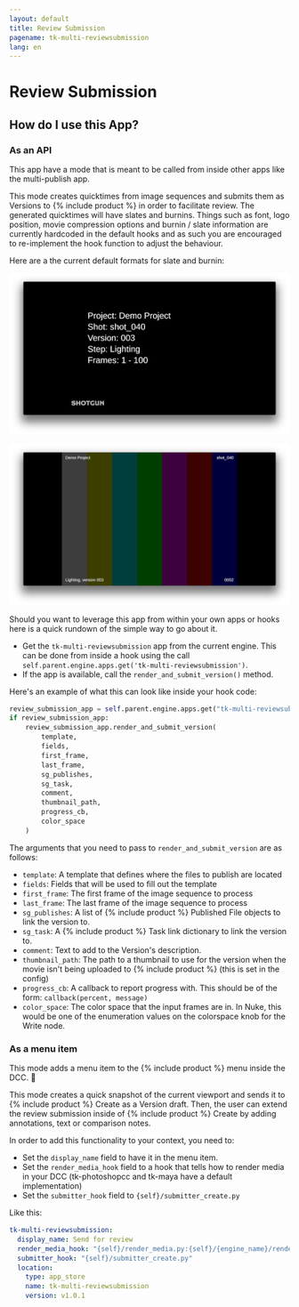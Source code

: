 ```yaml
---
layout: default
title: Review Submission
pagename: tk-multi-reviewsubmission
lang: en
---
```


# Review Submission

## How do I use this App?

### As an API

This app have a mode that is meant to be called from inside other apps like the multi-publish app.

This mode creates quicktimes from image sequences and submits them as Versions to {% include product %} in order to facilitate review. The generated quicktimes will have slates and burnins. Things such as font, logo position, movie compression options and burnin / slate information are currently hardcoded in the default hooks and as such you are encouraged to re-implement the hook function to adjust the behaviour.

Here are a the current default formats for slate and burnin:

![Main Menu](../images/apps/multi-reviewsubmission-quicktime_slate.png)

![Main Menu](../images/apps/multi-reviewsubmission-quicktime_burnin.png)

Should you want to leverage this app from within your own apps or hooks here is a quick rundown of the simple way to go about it.

- Get the `tk-multi-reviewsubmission` app from the current engine. This can be done
  from inside a hook using the call `self.parent.engine.apps.get('tk-multi-reviewsubmission')`.
- If the app is available, call the `render_and_submit_version()` method.

Here's an example of what this can look like inside your hook code:

```python
review_submission_app = self.parent.engine.apps.get("tk-multi-reviewsubmission")
if review_submission_app:
    review_submission_app.render_and_submit_version(
        template,
        fields,
        first_frame,
        last_frame,
        sg_publishes,
        sg_task,
        comment,
        thumbnail_path,
        progress_cb,
        color_space
    )
```

The arguments that you need to pass to `render_and_submit_version` are as follows:

- `template`: A template that defines where the files to publish are located
- `fields`: Fields that will be used to fill out the template
- `first_frame`: The first frame of the image sequence to process
- `last_frame`: The last frame of the image sequence to process
- `sg_publishes`: A list of {% include product %} Published File objects to link the version to.
- `sg_task`: A {% include product %} Task link dictionary to link the version to.
- `comment`: Text to add to the Version's description.
- `thumbnail_path`: The path to a thumbnail to use for the version when the movie isn't being uploaded to {% include product %} (this is set in the config)
- `progress_cb`: A callback to report progress with. This should be of the form: `callback(percent, message)`
- `color_space`: The color space that the input frames are in. In Nuke, this would be one of the enumeration values on the colorspace knob for the Write node.

### As a menu item

This mode adds a menu item to the {% include product %} menu inside the DCC. 

This mode creates a quick snapshot of the current viewport and sends it to {% include product %} Create as a Version draft. Then, the user can extend the review submission inside of {% include product %} Create by adding annotations, text or comparison notes.

In order to add this functionality to your context, you need to:

- Set the `display_name` field to have it in the menu item.
- Set the `render_media_hook` field to a hook that tells how to render media in your DCC (tk-photoshopcc and tk-maya have a default implementation)
- Set the `submitter_hook` field to `{self}/submitter_create.py`

Like this:

```yaml
tk-multi-reviewsubmission:
  display_name: Send for review
  render_media_hook: "{self}/render_media.py:{self}/{engine_name}/render_media.py"
  submitter_hook: "{self}/submitter_create.py"
  location:
    type: app_store
    name: tk-multi-reviewsubmission
    version: v1.0.1
```
